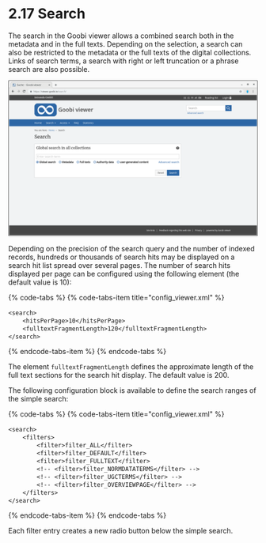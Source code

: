 # 2.17 Search

The search in the Goobi viewer allows a combined search both in the metadata and in the full texts. Depending on the selection, a search can also be restricted to the metadata or the full texts of the digital collections. Links of search terms, a search with right or left truncation or a phrase search are also possible.

![Simple search](../../.gitbook/assets/2.17.png)

Depending on the precision of the search query and the number of indexed records, hundreds or thousands of search hits may be displayed on a search hit list spread over several pages. The number of search hits displayed per page can be configured using the following element \(the default value is 10\):

{% code-tabs %}
{% code-tabs-item title="config\_viewer.xml" %}
```markup
<search>
    <hitsPerPage>10</hitsPerPage>
    <fulltextFragmentLength>120</fulltextFragmentLength>
</search>
```
{% endcode-tabs-item %}
{% endcode-tabs %}

The element `fulltextFragmentLength` defines the approximate length of the full text sections for the search hit display. The default value is 200. 

The following configuration block is available to define the search ranges of the simple search:

{% code-tabs %}
{% code-tabs-item title="config\_viewer.xml" %}
```markup
<search>
    <filters>
        <filter>filter_ALL</filter>
        <filter>filter_DEFAULT</filter>
        <filter>filter_FULLTEXT</filter>
        <!-- <filter>filter_NORMDATATERMS</filter> -->
        <!-- <filter>filter_UGCTERMS</filter> -->
        <!-- <filter>filter_OVERVIEWPAGE</filter> -->
    </filters>
</search>
```
{% endcode-tabs-item %}
{% endcode-tabs %}

Each filter entry creates a new radio button below the simple search.

